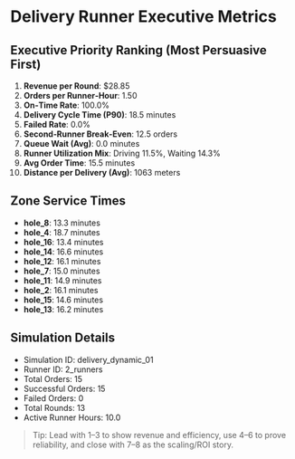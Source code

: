 # Delivery Runner Executive Metrics

## Executive Priority Ranking (Most Persuasive First)
1. **Revenue per Round**: $28.85
2. **Orders per Runner‑Hour**: 1.50
3. **On‑Time Rate**: 100.0%
4. **Delivery Cycle Time (P90)**: 18.5 minutes
5. **Failed Rate**: 0.0%
6. **Second‑Runner Break‑Even**: 12.5 orders
7. **Queue Wait (Avg)**: 0.0 minutes
8. **Runner Utilization Mix**: Driving 11.5%, Waiting 14.3%
9. **Avg Order Time**: 15.5 minutes
10. **Distance per Delivery (Avg)**: 1063 meters

## Zone Service Times
- **hole_8**: 13.3 minutes
- **hole_4**: 18.7 minutes
- **hole_16**: 13.4 minutes
- **hole_14**: 16.6 minutes
- **hole_12**: 16.1 minutes
- **hole_7**: 15.0 minutes
- **hole_11**: 14.9 minutes
- **hole_2**: 16.1 minutes
- **hole_15**: 14.6 minutes
- **hole_13**: 16.2 minutes


## Simulation Details
- Simulation ID: delivery_dynamic_01
- Runner ID: 2_runners
- Total Orders: 15
- Successful Orders: 15
- Failed Orders: 0
- Total Rounds: 13
- Active Runner Hours: 10.0

> Tip: Lead with 1–3 to show revenue and efficiency, use 4–6 to prove reliability, and close with 7–8 as the scaling/ROI story.
